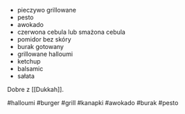 - pieczywo grillowane
- pesto
- awokado
- czerwona cebula lub smażona cebula
- pomidor bez skóry
- burak gotowany
- grillowane halloumi 
- ketchup
- balsamic
- sałata

Dobre z [[Dukkah]].

#halloumi #burger #grill #kanapki #awokado #burak #pesto